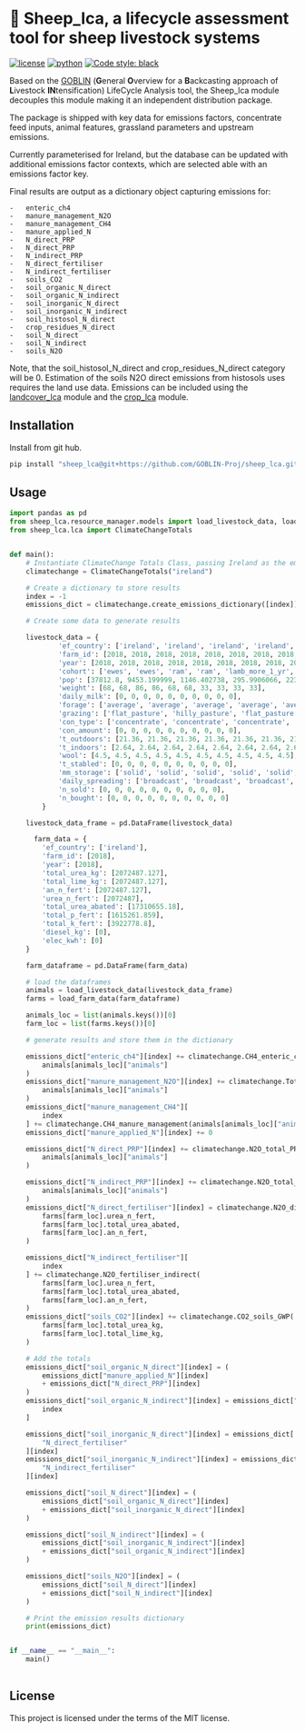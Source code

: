 # 🐏 Sheep_lca, a lifecycle assessment tool for sheep livestock systems
[![license](https://img.shields.io/badge/License-MIT-red)](https://github.com/GOBLIN-Proj/sheep_lca/blob/0.1.0/LICENSE)
[![python](https://img.shields.io/badge/python-3.9-blue?logo=python&logoColor=white)](https://github.com/GOBLIN-Proj/sheep_lca)
[![Code style: black](https://img.shields.io/badge/code%20style-black-000000.svg)](https://github.com/psf/black)

 Based on the [GOBLIN](https://gmd.copernicus.org/articles/15/2239/2022/) (**G**eneral **O**verview for a **B**ackcasting approach of **L**ivestock **IN**tensification) LifeCycle Analysis tool, the Sheep_lca module decouples this module making it an independent distribution package.

 The package is shipped with key data for emissions factors, concentrate feed inputs, animal features, grassland parameters and upstream emissions. 

 Currently parameterised for Ireland, but the database can be updated with additional emissions factor contexts, which are selected able with an emissions factor key. 

 Final results are output as a dictionary object capturing emissions for:

    -   enteric_ch4
    -   manure_management_N2O
    -   manure_management_CH4
    -   manure_applied_N
    -   N_direct_PRP
    -   N_direct_PRP
    -   N_indirect_PRP
    -   N_direct_fertiliser
    -   N_indirect_fertiliser
    -   soils_CO2
    -   soil_organic_N_direct
    -   soil_organic_N_indirect
    -   soil_inorganic_N_direct
    -   soil_inorganic_N_indirect
    -   soil_histosol_N_direct
    -   crop_residues_N_direct
    -   soil_N_direct
    -   soil_N_indirect
    -   soils_N2O


Note, that the soil_histosol_N_direct and  crop_residues_N_direct category will be 0. Estimation of the soils N2O direct emissions from histosols uses requires the land use data. Emissions can be included using the [landcover_lca](https://github.com/GOBLIN-Proj/landcover_lca) module and the [crop_lca](https://github.com/GOBLIN-Proj/crop_lca) module.

## Installation

Install from git hub. 

```bash
pip install "sheep_lca@git+https://github.com/GOBLIN-Proj/sheep_lca.git@main" 

```

## Usage
```python
import pandas as pd
from sheep_lca.resource_manager.models import load_livestock_data, load_farm_data
from sheep_lca.lca import ClimateChangeTotals


def main():
    # Instantiate ClimateChange Totals Class, passing Ireland as the emissions factor country
    climatechange = ClimateChangeTotals("ireland")

    # Create a dictionary to store results
    index = -1
    emissions_dict = climatechange.create_emissions_dictionary([index])

    # Create some data to generate results

    livestock_data = {
            'ef_country': ['ireland', 'ireland', 'ireland', 'ireland', 'ireland', 'ireland', 'ireland', 'ireland', 'ireland', 'ireland'],
            'farm_id': [2018, 2018, 2018, 2018, 2018, 2018, 2018, 2018, 2018, 2018],
            'year': [2018, 2018, 2018, 2018, 2018, 2018, 2018, 2018, 2018, 2018],
            'cohort': ['ewes', 'ewes', 'ram', 'ram', 'lamb_more_1_yr', 'lamb_more_1_yr', 'lamb_less_1_yr', 'lamb_less_1_yr', 'male_less_1_yr', 'male_less_1_yr'],
            'pop': [37812.8, 9453.199999, 1146.402738, 295.9906066, 2237.334377, 554.9823874, 17417.92548, 4365.861448, 10891.89346, 7628.877455],
            'weight': [68, 68, 86, 86, 68, 68, 33, 33, 33, 33],
            'daily_milk': [0, 0, 0, 0, 0, 0, 0, 0, 0, 0],
            'forage': ['average', 'average', 'average', 'average', 'average', 'average', 'average', 'average', 'average', 'average'],
            'grazing': ['flat_pasture', 'hilly_pasture', 'flat_pasture', 'hilly_pasture', 'flat_pasture', 'hilly_pasture', 'flat_pasture', 'hilly_pasture', 'flat_pasture', 'hilly_pasture'],
            'con_type': ['concentrate', 'concentrate', 'concentrate', 'concentrate', 'concentrate', 'concentrate', 'concentrate', 'concentrate', 'concentrate', 'concentrate'],
            'con_amount': [0, 0, 0, 0, 0, 0, 0, 0, 0, 0],
            't_outdoors': [21.36, 21.36, 21.36, 21.36, 21.36, 21.36, 21.36, 21.36, 21.36, 21.36],
            't_indoors': [2.64, 2.64, 2.64, 2.64, 2.64, 2.64, 2.64, 2.64, 2.64, 2.64],
            'wool': [4.5, 4.5, 4.5, 4.5, 4.5, 4.5, 4.5, 4.5, 4.5, 4.5],
            't_stabled': [0, 0, 0, 0, 0, 0, 0, 0, 0, 0],
            'mm_storage': ['solid', 'solid', 'solid', 'solid', 'solid', 'solid', 'solid', 'solid', 'solid', 'solid'],
            'daily_spreading': ['broadcast', 'broadcast', 'broadcast', 'broadcast', 'broadcast', 'broadcast', 'broadcast', 'broadcast', 'broadcast', 'broadcast'],
            'n_sold': [0, 0, 0, 0, 0, 0, 0, 0, 0, 0],
            'n_bought': [0, 0, 0, 0, 0, 0, 0, 0, 0, 0]
        }

    livestock_data_frame = pd.DataFrame(livestock_data)

      farm_data = {
        'ef_country': ['ireland'],
        'farm_id': [2018],
        'year': [2018],
        'total_urea_kg': [2072487.127],
        'total_lime_kg': [2072487.127],
        'an_n_fert': [2072487.127],
        'urea_n_fert': [2072487],
        'total_urea_abated': [17310655.18],
        'total_p_fert': [1615261.859],
        'total_k_fert': [3922778.8],
        'diesel_kg': [0],
        'elec_kwh': [0]
    }

    farm_dataframe = pd.DataFrame(farm_data)

    # load the dataframes
    animals = load_livestock_data(livestock_data_frame)
    farms = load_farm_data(farm_dataframe)

    animals_loc = list(animals.keys())[0]
    farm_loc = list(farms.keys())[0]

    # generate results and store them in the dictionary

    emissions_dict["enteric_ch4"][index] += climatechange.CH4_enteric_ch4(
        animals[animals_loc]["animals"]
    )
    emissions_dict["manure_management_N2O"][index] += climatechange.Total_storage_N2O(
        animals[animals_loc]["animals"]
    )
    emissions_dict["manure_management_CH4"][
        index
    ] += climatechange.CH4_manure_management(animals[animals_loc]["animals"])
    emissions_dict["manure_applied_N"][index] += 0

    emissions_dict["N_direct_PRP"][index] += climatechange.N2O_total_PRP_N2O_direct(
        animals[animals_loc]["animals"]
    )

    emissions_dict["N_indirect_PRP"][index] += climatechange.N2O_total_PRP_N2O_indirect(
        animals[animals_loc]["animals"]
    )
    emissions_dict["N_direct_fertiliser"][index] = climatechange.N2O_direct_fertiliser(
        farms[farm_loc].urea_n_fert,
        farms[farm_loc].total_urea_abated,
        farms[farm_loc].an_n_fert,
    )

    emissions_dict["N_indirect_fertiliser"][
        index
    ] += climatechange.N2O_fertiliser_indirect(
        farms[farm_loc].urea_n_fert,
        farms[farm_loc].total_urea_abated,
        farms[farm_loc].an_n_fert,
    )
    emissions_dict["soils_CO2"][index] += climatechange.CO2_soils_GWP(
        farms[farm_loc].total_urea_kg,
        farms[farm_loc].total_lime_kg,
    )

    # Add the totals
    emissions_dict["soil_organic_N_direct"][index] = (
        emissions_dict["manure_applied_N"][index]
        + emissions_dict["N_direct_PRP"][index]
    )
    emissions_dict["soil_organic_N_indirect"][index] = emissions_dict["N_indirect_PRP"][
        index
    ]

    emissions_dict["soil_inorganic_N_direct"][index] = emissions_dict[
        "N_direct_fertiliser"
    ][index]
    emissions_dict["soil_inorganic_N_indirect"][index] = emissions_dict[
        "N_indirect_fertiliser"
    ][index]

    emissions_dict["soil_N_direct"][index] = (
        emissions_dict["soil_organic_N_direct"][index]
        + emissions_dict["soil_inorganic_N_direct"][index]
    )

    emissions_dict["soil_N_indirect"][index] = (
        emissions_dict["soil_inorganic_N_indirect"][index]
        + emissions_dict["soil_organic_N_indirect"][index]
    )

    emissions_dict["soils_N2O"][index] = (
        emissions_dict["soil_N_direct"][index]
        + emissions_dict["soil_N_indirect"][index]
    )

    # Print the emission results dictionary
    print(emissions_dict)


if __name__ == "__main__":
    main()
    
```
## License
This project is licensed under the terms of the MIT license.
